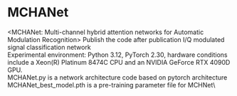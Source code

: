 # MCHANet
<MCHANet: Multi-channel hybrid attention networks for Automatic Modulation Recognition> Publish the code after publication
I/Q modulated signal classification network\
Experimental environment: Python 3.12, PyTorch 2.30, hardware conditions include a Xeon(R) Platinum 8474C CPU and an NVIDIA GeForce RTX 4090D GPU.\
MCHANet.py is a network architecture code based on pytorch architecture\
MCHANet_best_model.pth is a pre-training parameter file for MCHNet\
